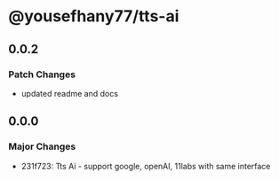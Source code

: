 # @yousefhany77/tts-ai

## 0.0.2

### Patch Changes

- updated readme and docs

## 0.0.0

### Major Changes

- 231f723: Tts Ai - support google, openAI, 11labs with same interface
